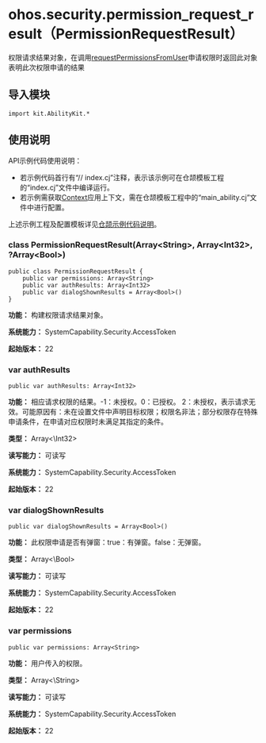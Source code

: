 # ohos.security.permission_request_result（PermissionRequestResult）

权限请求结果对象，在调用[requestPermissionsFromUser](cj-apis-ability_access_ctrl.md#func-requestpermissionsfromuseruiabilitycontext-arraypermissions-asynccallbackpermissionrequestresult)申请权限时返回此对象表明此次权限申请的结果

## 导入模块

```cangjie
import kit.AbilityKit.*
```

## 使用说明

API示例代码使用说明：

- 若示例代码首行有“// index.cj”注释，表示该示例可在仓颉模板工程的“index.cj”文件中编译运行。
- 若示例需获取[Context](cj-apis-app-ability-ui_ability.md#class-context)应用上下文，需在仓颉模板工程中的“main_ability.cj”文件中进行配置。

上述示例工程及配置模板详见[仓颉示例代码说明](../../cj-development-intro.md#仓颉示例代码说明)。

### class PermissionRequestResult(Array\<String>, Array\<Int32>, ?Array\<Bool>)

```cangjie
public class PermissionRequestResult {
    public var permissions: Array<String>
    public var authResults: Array<Int32>
    public var dialogShownResults = Array<Bool>()
}
```

**功能：** 构建权限请求结果对象。

**系统能力：** SystemCapability.Security.AccessToken

**起始版本：** 22

### var authResults

```cangjie
public var authResults: Array<Int32>
```

**功能：** 相应请求权限的结果。-1：未授权。0：已授权。 2：未授权，表示请求无效。可能原因有：未在设置文件中声明目标权限；权限名非法；部分权限存在特殊申请条件，在申请对应权限时未满足其指定的条件。

**类型：** Array<\Int32>

**读写能力：** 可读写

**系统能力：** SystemCapability.Security.AccessToken

**起始版本：** 22

### var dialogShownResults

```cangjie
public var dialogShownResults = Array<Bool>()
```

**功能：** 此权限申请是否有弹窗：true：有弹窗。false：无弹窗。

**类型：** Array<\Bool>

**读写能力：** 可读写

**系统能力：** SystemCapability.Security.AccessToken

**起始版本：** 22

### var permissions

```cangjie
public var permissions: Array<String>
```

**功能：** 用户传入的权限。

**类型：** Array<\String>

**读写能力：** 可读写

**系统能力：** SystemCapability.Security.AccessToken

**起始版本：** 22
